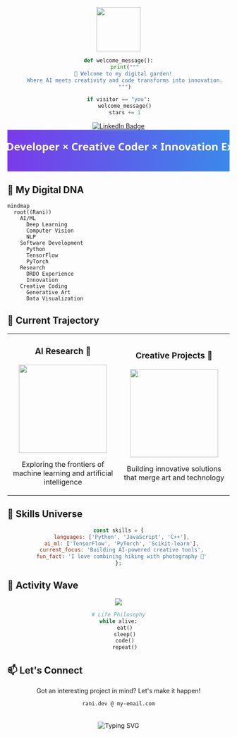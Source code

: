 <div align="center">
  <img src="https://media.giphy.com/media/M9gbBd9nbDrOTu1Mqx/giphy.gif" width="100"/>
  
```python
def welcome_message():
    print("""
    🚀 Welcome to my digital garden! 
    Where AI meets creativity and code transforms into innovation.
    """)

if visitor == "you":
    welcome_message()
    stars += 1
```

  <div id="badges">
    <a href="https://www.linkedin.com/in/rani03/">
      <img src="https://img.shields.io/badge/LinkedIn-blue?style=for-the-badge&logo=linkedin&logoColor=white" alt="LinkedIn Badge"/>
    </a>
  </div>
  <img src="https://komarev.com/ghpvc/?Rani1303&style=flat-square&color=blue" alt=""/>
</div>

<!-- Custom SVG Banner -->
<svg width="100%" height="150" viewBox="0 0 800 150" fill="none" xmlns="http://www.w3.org/2000/svg">
  <style>
    .header {
      font: 600 38px 'Segoe UI', Ubuntu, Sans-Serif;
      animation: fadeInAnimation 1.2s ease-in-out forwards;
    }
  </style>
  <rect width="100%" height="150" fill="url(#grad1)"/>
  <defs>
    <linearGradient id="grad1" x1="0%" y1="0%" x2="100%" y2="0%">
      <stop offset="0%" style="stop-color:#7A3AEA;stop-opacity:1" />
      <stop offset="100%" style="stop-color:#3A89EA;stop-opacity:1" />
    </linearGradient>
  </defs>
  <text x="50%" y="50%" text-anchor="middle" class="header" fill="white">
    AI/ML Developer × Creative Coder × Innovation Explorer
  </text>
</svg>

<h2>🧬 My Digital DNA</h2>

```mermaid
mindmap
  root((Rani))
    AI/ML
      Deep Learning
      Computer Vision
      NLP
    Software Development
      Python
      TensorFlow
      PyTorch
    Research
      DRDO Experience
      Innovation
    Creative Coding
      Generative Art
      Data Visualization
```

<h2>🎯 Current Trajectory</h2>

<table>
  <tr>
    <td width="50%">
      <h3 align="center">AI Research 🔬</h3>
      <p align="center">
        <img src="https://media.giphy.com/media/3oKIPEqDGUULpEU0aQ/giphy.gif" width="200">
      </p>
      <p align="center">Exploring the frontiers of machine learning and artificial intelligence</p>
    </td>
    <td width="50%">
      <h3 align="center">Creative Projects 🎨</h3>
      <p align="center">
        <img src="https://media.giphy.com/media/l0HlNaQ6gWfllcjDO/giphy.gif" width="200">
      </p>
      <p align="center">Building innovative solutions that merge art and technology</p>
    </td>
  </tr>
</table>

<h2>💫 Skills Universe</h2>

<div align="center">

```javascript
const skills = {
  languages: ['Python', 'JavaScript', 'C++'],
  ai_ml: ['TensorFlow', 'PyTorch', 'Scikit-learn'],
  current_focus: 'Building AI-powered creative tools',
  fun_fact: 'I love combining hiking with photography 📸'
};
```

</div>


<h2>🌊 Activity Wave</h2>

<div align="center">
  <img src="https://raw.githubusercontent.com/Rani1303/Rani1303/output/github-contribution-grid-snake-dark.svg" />
</div>

<div align="center">
  
```python
# Life Philosophy
while alive:
    eat()
    sleep()
    code()
    repeat()
```

</div>

<h2>📫 Let's Connect</h2>

<div align="center">
  <p>Got an interesting project in mind? Let's make it happen!</p>
  <code>rani.dev @ my-email.com</code>
</div>

<!-- Hidden Easter Egg - Try highlighting the text below! -->
<div align="center" style="color: #0000">
  🎉 You found the easter egg! You're the kind of person who looks at the source - we should definitely connect! 
</div>

<!-- Custom Footer -->
<div align="center">
  <img src="https://readme-typing-svg.herokuapp.com?font=Fira+Code&pause=1000&color=7A3AEA&center=true&vCenter=true&width=435&lines=Building+the+future+with+AI;One+commit+at+a+time" alt="Typing SVG" />
</div>